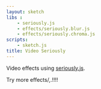 ```yaml
---
layout: sketch
libs :
    - seriously.js
    - effects/seriously.blur.js
    - effects/seriously.chroma.js
scripts: 
    - sketch.js    
title: Video Seriously
---
```



Video effects using [seriously.js](https://github.com/brianchirls/Seriously.js/).   

Try more effects/,.!!!!